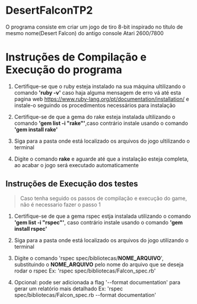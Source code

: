 # DesertFalconTP2
O programa consiste em criar um jogo de tiro 8-bit inspirado no título de mesmo nome(Desert Falcon) do antigo console Atari 2600/7800

# Instruções de Compilação e Execução do programa
1. Certifique-se que o ruby esteja instalado na sua máquina ultilizando o comando <b>'ruby -v'</b> caso haja alguma mensagem de erro vá até esta pagina web https://www.ruby-lang.org/pt/documentation/installation/ e instale-o seguindo os procedimentos necessários para instalação

2. Certifique-se de que a gema do rake esteja instalada ultilizando o comando <b>'gem list -i "rake"'</b>,caso contrário instale usando o comando <b>'gem install rake'</b>

3. Siga para a pasta onde está localizado os arquivos do jogo ultilizando o terminal

4. Digite o comando <b>rake</b> e aguarde até que a instalação esteja completa, ao acabar o jogo será executado automaticamente

## Instruções de Execução dos testes
> Caso tenha seguido os passos de compilação e execução do game, não é necessario fazer o passo 1 

1. Certifique-se de que a gema rspec estja instalada utilizando o comando <b>'gem list -i "rspec"'</b>, caso contrário instale usando o comando <b>'gem install rspec'</b>

2. Siga para a pasta onde está localizado os arquivos do jogo utilizando o terminal

3. Digite o comando 'rspec spec/bibliotecas/<b>NOME_ARQUIVO</b>', substituindo o <b>NOME_ARQUIVO</b> pelo nome do arquivo
que se deseja rodar o rspec
Ex: 'rspec spec/bibliotecas/Falcon_spec.rb'

4. Opcional: pode ser adicionada a flag '--format documentation' para gerar um relatório mais detalhado
Ex: 'rspec spec/bibliotecas/Falcon_spec.rb  --format documentation'
